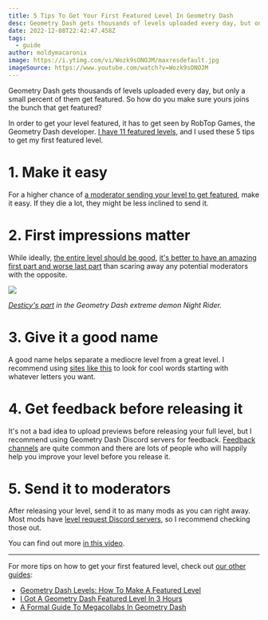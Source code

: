 ```yaml
---
title: 5 Tips To Get Your First Featured Level In Geometry Dash
desc: Geometry Dash gets thousands of levels uploaded every day, but only a small percent of them get featured. So how do you make sure yours joins the bunch that get featured?
date: 2022-12-08T22:42:47.458Z
tags:
  - guide
author: moldymacaronix
image: https://i.ytimg.com/vi/Wozk9sONOJM/maxresdefault.jpg
imageSource: https://www.youtube.com/watch?v=Wozk9sONOJM
---
```


Geometry Dash gets thousands of levels uploaded every day, but only a small percent of them get featured. So how do you make sure yours joins the bunch that get featured?

In order to get your level featured, it has to get seen by RobTop Games, the Geometry Dash developer. [I have 11 featured levels](/posts/featured-level-in-3-hours/), and I used these 5 tips to get my first featured level.

# 1. Make it easy

For a higher chance of [a moderator sending your level to get featured](/posts/geometry-mods-girlyale02/), make it easy. If they die a lot, they might be less inclined to send it.

# 2. First impressions matter

While ideally, [the entire level should be good](/posts/featured-level-guide/), [it's better to have an amazing first part and worse last part](/posts/geometry-dash-levels-how-to-make-a-featured-level-2022/) than scaring away any potential moderators with the opposite.

![](https://i.ytimg.com/vi/GBlX4GUVOq8/maxresdefault.jpg)

*[Desticy's part](https://www.youtube.com/watch?v=GBlX4GUVOq8) in the Geometry Dash extreme demon Night Rider.*

# 3. Give it a good name

A good name helps separate a mediocre level from a great level. I recommend using [sites like this](https://www.thefreedictionary.com/words-that-start-with-rec) to look for cool words starting with whatever letters you want.

# 4. Get feedback before releasing it

It's not a bad idea to upload previews before releasing your full level, but I recommend using Geometry Dash Discord servers for feedback. [Feedback channels](/posts/why-i-dont-ask-for-feedback/) are quite common and there are lots of people who will happily help you improve your level before you release it.

# 5. Send it to moderators

After releasing your level, send it to as many mods as you can right away. Most mods have [level request Discord servers](/posts/geometry-dash-discord-server-how-to-join-request-levels/), so I recommend checking those out.

You can find out more [in this video](https://www.youtube.com/shorts/H-9sznDi9gs).

---

For more tips on how to get your first featured level, check out [our other guides](/categories/guide/):

* [Geometry Dash Levels: How To Make A Featured Level](/posts/geometry-dash-levels-how-to-make-a-featured-level-2022/)
* [I Got A Geometry Dash Featured Level In 3 Hours](/posts/featured-level-in-3-hours/)
* [A Formal Guide To Megacollabs In Geometry Dash](/posts/a-formal-guide-to-megacollabs/)